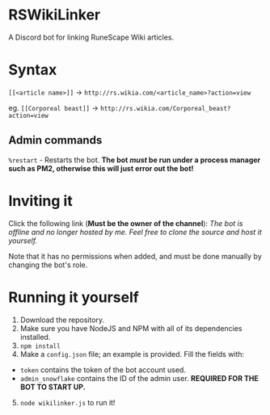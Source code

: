 # RSWikiLinker
A Discord bot for linking RuneScape Wiki articles.

# Syntax
`[[<article name>]]` -> `http://rs.wikia.com/<article_name>?action=view`

eg. `[[Corporeal beast]]` -> `http://rs.wikia.com/Corporeal_beast?action=view`

## Admin commands
`%restart` - Restarts the bot. **The bot *must* be run under a process manager such as PM2, otherwise this will just error out the bot!**

# Inviting it
Click the following link (**Must be the owner of the channel**): *The bot is offline and no longer hosted by me. Feel free to clone the source and host it yourself.*

Note that it has no permissions when added, and must be done manually by changing the bot's role.

# Running it yourself
1. Download the repository.
2. Make sure you have NodeJS and NPM with all of its dependencies installed.
3. `npm install`
4. Make a `config.json` file; an example is provided. Fill the fields with:
  * `token` contains the token of the bot account used.
  * `admin_snowflake` contains the ID of the admin user. **REQUIRED FOR THE BOT TO START UP.**
5. `node wikilinker.js` to run it!
